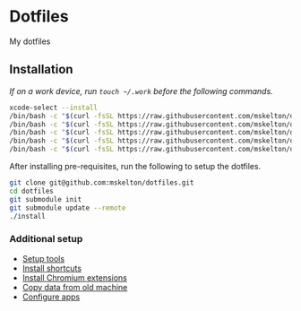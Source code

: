 # Dotfiles

My dotfiles

## Installation

_If on a work device, run `touch ~/.work` before the following commands._

```bash
xcode-select --install
/bin/bash -c "$(curl -fsSL https://raw.githubusercontent.com/mskelton/dotfiles/HEAD/scripts/git.sh)"
/bin/bash -c "$(curl -fsSL https://raw.githubusercontent.com/mskelton/dotfiles/HEAD/scripts/brew.sh)"
/bin/bash -c "$(curl -fsSL https://raw.githubusercontent.com/mskelton/dotfiles/HEAD/scripts/chrome.sh)"
/bin/bash -c "$(curl -fsSL https://raw.githubusercontent.com/mskelton/dotfiles/HEAD/scripts/macos.sh)"
/bin/bash -c "$(curl -fsSL https://raw.githubusercontent.com/mskelton/dotfiles/HEAD/scripts/vscode-extensions.sh)"
```

After installing pre-requisites, run the following to setup the dotfiles.

```bash
git clone git@github.com:mskelton/dotfiles.git
cd dotfiles
git submodule init
git submodule update --remote
./install
```

### Additional setup

- [Setup tools](https://github.com/mskelton/dotfiles/tree/main/docs/tools.md)
- [Install shortcuts](https://github.com/mskelton/dotfiles/tree/main/docs/shortcuts.md)
- [Install Chromium extensions](https://github.com/mskelton/dotfiles/tree/main/docs/chromium-extensions.md)
- [Copy data from old machine](https://github.com/mskelton/dotfiles/tree/main/docs/shortcuts.md)
- [Configure apps](https://github.com/mskelton/dotfiles/tree/main/docs/configure-apps.md)
